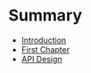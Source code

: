 # Summary

* [Introduction](README.md)
* [First Chapter](chapter1.md)
* [API Design](api-design.md)

